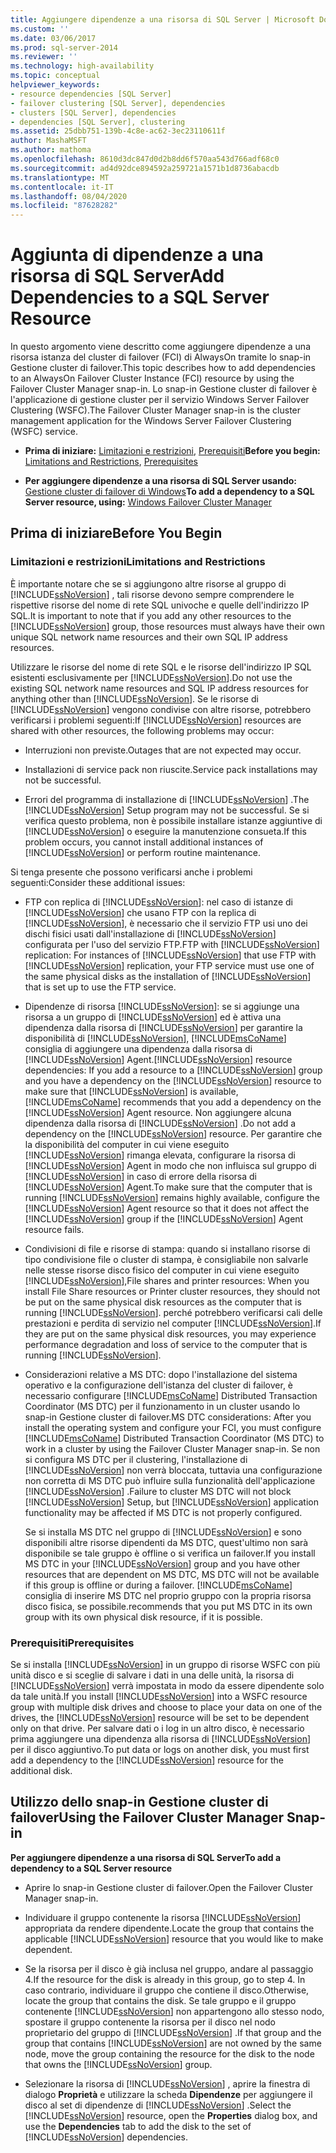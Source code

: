 ```yaml
---
title: Aggiungere dipendenze a una risorsa di SQL Server | Microsoft Docs
ms.custom: ''
ms.date: 03/06/2017
ms.prod: sql-server-2014
ms.reviewer: ''
ms.technology: high-availability
ms.topic: conceptual
helpviewer_keywords:
- resource dependencies [SQL Server]
- failover clustering [SQL Server], dependencies
- clusters [SQL Server], dependencies
- dependencies [SQL Server], clustering
ms.assetid: 25dbb751-139b-4c8e-ac62-3ec23110611f
author: MashaMSFT
ms.author: mathoma
ms.openlocfilehash: 8610d3dc847d0d2b8dd6f570aa543d766adf68c0
ms.sourcegitcommit: ad4d92dce894592a259721a1571b1d8736abacdb
ms.translationtype: MT
ms.contentlocale: it-IT
ms.lasthandoff: 08/04/2020
ms.locfileid: "87628282"
---
```

# <a name="add-dependencies-to-a-sql-server-resource"></a><span data-ttu-id="4587c-102">Aggiunta di dipendenze a una risorsa di SQL Server</span><span class="sxs-lookup"><span data-stu-id="4587c-102">Add Dependencies to a SQL Server Resource</span></span>
  <span data-ttu-id="4587c-103">In questo argomento viene descritto come aggiungere dipendenze a una risorsa istanza del cluster di failover (FCI) di AlwaysOn tramite lo snap-in Gestione cluster di failover.</span><span class="sxs-lookup"><span data-stu-id="4587c-103">This topic describes how to add dependencies to an AlwaysOn Failover Cluster Instance (FCI) resource by using the Failover Cluster Manager snap-in.</span></span> <span data-ttu-id="4587c-104">Lo snap-in Gestione cluster di failover è l'applicazione di gestione cluster per il servizio Windows Server Failover Clustering (WSFC).</span><span class="sxs-lookup"><span data-stu-id="4587c-104">The Failover Cluster Manager snap-in is the cluster management application for the Windows Server Failover Clustering (WSFC) service.</span></span>  
  
-   <span data-ttu-id="4587c-105">**Prima di iniziare:**  [Limitazioni e restrizioni](#Restrictions), [Prerequisiti](#Prerequisites)</span><span class="sxs-lookup"><span data-stu-id="4587c-105">**Before you begin:**  [Limitations and Restrictions](#Restrictions), [Prerequisites](#Prerequisites)</span></span>  
  
-   <span data-ttu-id="4587c-106">**Per aggiungere dipendenze a una risorsa di SQL Server usando:** [Gestione cluster di failover di Windows](#WinClusManager)</span><span class="sxs-lookup"><span data-stu-id="4587c-106">**To add a dependency to a SQL Server resource, using:** [Windows Failover Cluster Manager](#WinClusManager)</span></span>  
  
##  <a name="before-you-begin"></a><a name="BeforeYouBegin"></a> <span data-ttu-id="4587c-107">Prima di iniziare</span><span class="sxs-lookup"><span data-stu-id="4587c-107">Before You Begin</span></span>  
  
###  <a name="limitations-and-restrictions"></a><a name="Restrictions"></a> <span data-ttu-id="4587c-108">Limitazioni e restrizioni</span><span class="sxs-lookup"><span data-stu-id="4587c-108">Limitations and Restrictions</span></span>  
 <span data-ttu-id="4587c-109">È importante notare che se si aggiungono altre risorse al gruppo di [!INCLUDE[ssNoVersion](../../../includes/ssnoversion-md.md)] , tali risorse devono sempre comprendere le rispettive risorse del nome di rete SQL univoche e quelle dell'indirizzo IP SQL.</span><span class="sxs-lookup"><span data-stu-id="4587c-109">It is important to note that if you add any other resources to the [!INCLUDE[ssNoVersion](../../../includes/ssnoversion-md.md)] group, those resources must always have their own unique SQL network name resources and their own SQL IP address resources.</span></span>  
  
 <span data-ttu-id="4587c-110">Utilizzare le risorse del nome di rete SQL e le risorse dell'indirizzo IP SQL esistenti esclusivamente per [!INCLUDE[ssNoVersion](../../../includes/ssnoversion-md.md)].</span><span class="sxs-lookup"><span data-stu-id="4587c-110">Do not use the existing SQL network name resources and SQL IP address resources for anything other than [!INCLUDE[ssNoVersion](../../../includes/ssnoversion-md.md)].</span></span> <span data-ttu-id="4587c-111">Se le risorse di [!INCLUDE[ssNoVersion](../../../includes/ssnoversion-md.md)] vengono condivise con altre risorse, potrebbero verificarsi i problemi seguenti:</span><span class="sxs-lookup"><span data-stu-id="4587c-111">If [!INCLUDE[ssNoVersion](../../../includes/ssnoversion-md.md)] resources are shared with other resources, the following problems may occur:</span></span>  
  
-   <span data-ttu-id="4587c-112">Interruzioni non previste.</span><span class="sxs-lookup"><span data-stu-id="4587c-112">Outages that are not expected may occur.</span></span>  
  
-   <span data-ttu-id="4587c-113">Installazioni di service pack non riuscite.</span><span class="sxs-lookup"><span data-stu-id="4587c-113">Service pack installations may not be successful.</span></span>  
  
-   <span data-ttu-id="4587c-114">Errori del programma di installazione di [!INCLUDE[ssNoVersion](../../../includes/ssnoversion-md.md)] .</span><span class="sxs-lookup"><span data-stu-id="4587c-114">The [!INCLUDE[ssNoVersion](../../../includes/ssnoversion-md.md)] Setup program may not be successful.</span></span> <span data-ttu-id="4587c-115">Se si verifica questo problema, non è possibile installare istanze aggiuntive di [!INCLUDE[ssNoVersion](../../../includes/ssnoversion-md.md)] o eseguire la manutenzione consueta.</span><span class="sxs-lookup"><span data-stu-id="4587c-115">If this problem occurs, you cannot install additional instances of [!INCLUDE[ssNoVersion](../../../includes/ssnoversion-md.md)] or perform routine maintenance.</span></span>  
  
 <span data-ttu-id="4587c-116">Si tenga presente che possono verificarsi anche i problemi seguenti:</span><span class="sxs-lookup"><span data-stu-id="4587c-116">Consider these additional issues:</span></span>  
  
-   <span data-ttu-id="4587c-117">FTP con replica di [!INCLUDE[ssNoVersion](../../../includes/ssnoversion-md.md)]: nel caso di istanze di [!INCLUDE[ssNoVersion](../../../includes/ssnoversion-md.md)] che usano FTP con la replica di [!INCLUDE[ssNoVersion](../../../includes/ssnoversion-md.md)], è necessario che il servizio FTP usi uno dei dischi fisici usati dall'installazione di [!INCLUDE[ssNoVersion](../../../includes/ssnoversion-md.md)] configurata per l'uso del servizio FTP.</span><span class="sxs-lookup"><span data-stu-id="4587c-117">FTP with [!INCLUDE[ssNoVersion](../../../includes/ssnoversion-md.md)] replication: For instances of [!INCLUDE[ssNoVersion](../../../includes/ssnoversion-md.md)] that use FTP with [!INCLUDE[ssNoVersion](../../../includes/ssnoversion-md.md)] replication, your FTP service must use one of the same physical disks as the installation of [!INCLUDE[ssNoVersion](../../../includes/ssnoversion-md.md)] that is set up to use the FTP service.</span></span>  
  
-   <span data-ttu-id="4587c-118">Dipendenze di risorsa [!INCLUDE[ssNoVersion](../../../includes/ssnoversion-md.md)]: se si aggiunge una risorsa a un gruppo di [!INCLUDE[ssNoVersion](../../../includes/ssnoversion-md.md)] ed è attiva una dipendenza dalla risorsa di [!INCLUDE[ssNoVersion](../../../includes/ssnoversion-md.md)] per garantire la disponibilità di [!INCLUDE[ssNoVersion](../../../includes/ssnoversion-md.md)], [!INCLUDE[msCoName](../../../includes/msconame-md.md)] consiglia di aggiungere una dipendenza dalla risorsa di [!INCLUDE[ssNoVersion](../../../includes/ssnoversion-md.md)] Agent.</span><span class="sxs-lookup"><span data-stu-id="4587c-118">[!INCLUDE[ssNoVersion](../../../includes/ssnoversion-md.md)] resource dependencies: If you add a resource to a [!INCLUDE[ssNoVersion](../../../includes/ssnoversion-md.md)] group and you have a dependency on the [!INCLUDE[ssNoVersion](../../../includes/ssnoversion-md.md)] resource to make sure that [!INCLUDE[ssNoVersion](../../../includes/ssnoversion-md.md)] is available, [!INCLUDE[msCoName](../../../includes/msconame-md.md)] recommends that you add a dependency on the [!INCLUDE[ssNoVersion](../../../includes/ssnoversion-md.md)] Agent resource.</span></span> <span data-ttu-id="4587c-119">Non aggiungere alcuna dipendenza dalla risorsa di [!INCLUDE[ssNoVersion](../../../includes/ssnoversion-md.md)] .</span><span class="sxs-lookup"><span data-stu-id="4587c-119">Do not add a dependency on the [!INCLUDE[ssNoVersion](../../../includes/ssnoversion-md.md)] resource.</span></span> <span data-ttu-id="4587c-120">Per garantire che la disponibilità del computer in cui viene eseguito [!INCLUDE[ssNoVersion](../../../includes/ssnoversion-md.md)] rimanga elevata, configurare la risorsa di [!INCLUDE[ssNoVersion](../../../includes/ssnoversion-md.md)] Agent in modo che non influisca sul gruppo di [!INCLUDE[ssNoVersion](../../../includes/ssnoversion-md.md)] in caso di errore della risorsa di [!INCLUDE[ssNoVersion](../../../includes/ssnoversion-md.md)] Agent.</span><span class="sxs-lookup"><span data-stu-id="4587c-120">To make sure that the computer that is running [!INCLUDE[ssNoVersion](../../../includes/ssnoversion-md.md)] remains highly available, configure the [!INCLUDE[ssNoVersion](../../../includes/ssnoversion-md.md)] Agent resource so that it does not affect the [!INCLUDE[ssNoVersion](../../../includes/ssnoversion-md.md)] group if the [!INCLUDE[ssNoVersion](../../../includes/ssnoversion-md.md)] Agent resource fails.</span></span>  
  
-   <span data-ttu-id="4587c-121">Condivisioni di file e risorse di stampa: quando si installano risorse di tipo condivisione file o cluster di stampa, è consigliabile non salvarle nelle stesse risorse disco fisico del computer in cui viene eseguito [!INCLUDE[ssNoVersion](../../../includes/ssnoversion-md.md)],</span><span class="sxs-lookup"><span data-stu-id="4587c-121">File shares and printer resources: When you install File Share resources or Printer cluster resources, they should not be put on the same physical disk resources as the computer that is running [!INCLUDE[ssNoVersion](../../../includes/ssnoversion-md.md)].</span></span> <span data-ttu-id="4587c-122">perché potrebbero verificarsi cali delle prestazioni e perdita di servizio nel computer [!INCLUDE[ssNoVersion](../../../includes/ssnoversion-md.md)].</span><span class="sxs-lookup"><span data-stu-id="4587c-122">If they are put on the same physical disk resources, you may experience performance degradation and loss of service to the computer that is running [!INCLUDE[ssNoVersion](../../../includes/ssnoversion-md.md)].</span></span>  
  
-   <span data-ttu-id="4587c-123">Considerazioni relative a MS DTC: dopo l'installazione del sistema operativo e la configurazione dell'istanza del cluster di failover, è necessario configurare [!INCLUDE[msCoName](../../../includes/msconame-md.md)] Distributed Transaction Coordinator (MS DTC) per il funzionamento in un cluster usando lo snap-in Gestione cluster di failover.</span><span class="sxs-lookup"><span data-stu-id="4587c-123">MS DTC considerations: After you install the operating system and configure your FCI, you must configure [!INCLUDE[msCoName](../../../includes/msconame-md.md)] Distributed Transaction Coordinator (MS DTC) to work in a cluster by using the Failover Cluster Manager snap-in.</span></span> <span data-ttu-id="4587c-124">Se non si configura MS DTC per il clustering, l'installazione di [!INCLUDE[ssNoVersion](../../../includes/ssnoversion-md.md)] non verrà bloccata, tuttavia una configurazione non corretta di MS DTC può influire sulla funzionalità dell'applicazione [!INCLUDE[ssNoVersion](../../../includes/ssnoversion-md.md)] .</span><span class="sxs-lookup"><span data-stu-id="4587c-124">Failure to cluster MS DTC will not block [!INCLUDE[ssNoVersion](../../../includes/ssnoversion-md.md)] Setup, but [!INCLUDE[ssNoVersion](../../../includes/ssnoversion-md.md)] application functionality may be affected if MS DTC is not properly configured.</span></span>  
  
     <span data-ttu-id="4587c-125">Se si installa MS DTC nel gruppo di [!INCLUDE[ssNoVersion](../../../includes/ssnoversion-md.md)] e sono disponibili altre risorse dipendenti da MS DTC, quest'ultimo non sarà disponibile se tale gruppo è offline o si verifica un failover.</span><span class="sxs-lookup"><span data-stu-id="4587c-125">If you install MS DTC in your [!INCLUDE[ssNoVersion](../../../includes/ssnoversion-md.md)] group and you have other resources that are dependent on MS DTC, MS DTC will not be available if this group is offline or during a failover.</span></span> [!INCLUDE[msCoName](../../../includes/msconame-md.md)] <span data-ttu-id="4587c-126">consiglia di inserire MS DTC nel proprio gruppo con la propria risorsa disco fisica, se possibile.</span><span class="sxs-lookup"><span data-stu-id="4587c-126">recommends that you put MS DTC in its own group with its own physical disk resource, if it is possible.</span></span>  
  
###  <a name="prerequisites"></a><a name="Prerequisites"></a> <span data-ttu-id="4587c-127">Prerequisiti</span><span class="sxs-lookup"><span data-stu-id="4587c-127">Prerequisites</span></span>  
 <span data-ttu-id="4587c-128">Se si installa [!INCLUDE[ssNoVersion](../../../includes/ssnoversion-md.md)] in un gruppo di risorse WSFC con più unità disco e si sceglie di salvare i dati in una delle unità, la risorsa di [!INCLUDE[ssNoVersion](../../../includes/ssnoversion-md.md)] verrà impostata in modo da essere dipendente solo da tale unità.</span><span class="sxs-lookup"><span data-stu-id="4587c-128">If you install [!INCLUDE[ssNoVersion](../../../includes/ssnoversion-md.md)] into a WSFC resource group with multiple disk drives and choose to place your data on one of the drives, the [!INCLUDE[ssNoVersion](../../../includes/ssnoversion-md.md)] resource will be set to be dependent only on that drive.</span></span> <span data-ttu-id="4587c-129">Per salvare dati o i log in un altro disco, è necessario prima aggiungere una dipendenza alla risorsa di [!INCLUDE[ssNoVersion](../../../includes/ssnoversion-md.md)] per il disco aggiuntivo.</span><span class="sxs-lookup"><span data-stu-id="4587c-129">To put data or logs on another disk, you must first add a dependency to the [!INCLUDE[ssNoVersion](../../../includes/ssnoversion-md.md)] resource for the additional disk.</span></span>  
  
##  <a name="using-the-failover-cluster-manager-snap-in"></a><a name="WinClusManager"></a> <span data-ttu-id="4587c-130">Utilizzo dello snap-in Gestione cluster di failover</span><span class="sxs-lookup"><span data-stu-id="4587c-130">Using the Failover Cluster Manager Snap-in</span></span>  
 <span data-ttu-id="4587c-131">**Per aggiungere dipendenze a una risorsa di SQL Server**</span><span class="sxs-lookup"><span data-stu-id="4587c-131">**To add a dependency to a SQL Server resource**</span></span>  
  
-   <span data-ttu-id="4587c-132">Aprire lo snap-in Gestione cluster di failover.</span><span class="sxs-lookup"><span data-stu-id="4587c-132">Open the Failover Cluster Manager snap-in.</span></span>  
  
-   <span data-ttu-id="4587c-133">Individuare il gruppo contenente la risorsa [!INCLUDE[ssNoVersion](../../../includes/ssnoversion-md.md)] appropriata da rendere dipendente.</span><span class="sxs-lookup"><span data-stu-id="4587c-133">Locate the group that contains the applicable [!INCLUDE[ssNoVersion](../../../includes/ssnoversion-md.md)] resource that you would like to make dependent.</span></span>  
  
-   <span data-ttu-id="4587c-134">Se la risorsa per il disco è già inclusa nel gruppo, andare al passaggio 4.</span><span class="sxs-lookup"><span data-stu-id="4587c-134">If the resource for the disk is already in this group, go to step 4.</span></span> <span data-ttu-id="4587c-135">In caso contrario, individuare il gruppo che contiene il disco.</span><span class="sxs-lookup"><span data-stu-id="4587c-135">Otherwise, locate the group that contains the disk.</span></span> <span data-ttu-id="4587c-136">Se tale gruppo e il gruppo contenente [!INCLUDE[ssNoVersion](../../../includes/ssnoversion-md.md)] non appartengono allo stesso nodo, spostare il gruppo contenente la risorsa per il disco nel nodo proprietario del gruppo di [!INCLUDE[ssNoVersion](../../../includes/ssnoversion-md.md)] .</span><span class="sxs-lookup"><span data-stu-id="4587c-136">If that group and the group that contains [!INCLUDE[ssNoVersion](../../../includes/ssnoversion-md.md)] are not owned by the same node, move the group containing the resource for the disk to the node that owns the [!INCLUDE[ssNoVersion](../../../includes/ssnoversion-md.md)] group.</span></span>  
  
-   <span data-ttu-id="4587c-137">Selezionare la risorsa di [!INCLUDE[ssNoVersion](../../../includes/ssnoversion-md.md)] , aprire la finestra di dialogo **Proprietà** e utilizzare la scheda **Dipendenze** per aggiungere il disco al set di dipendenze di [!INCLUDE[ssNoVersion](../../../includes/ssnoversion-md.md)] .</span><span class="sxs-lookup"><span data-stu-id="4587c-137">Select the [!INCLUDE[ssNoVersion](../../../includes/ssnoversion-md.md)] resource, open the **Properties** dialog box, and use the **Dependencies** tab to add the disk to the set of [!INCLUDE[ssNoVersion](../../../includes/ssnoversion-md.md)] dependencies.</span></span>  
  
  
